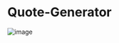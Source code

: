 # Quote-Generator

![image](https://user-images.githubusercontent.com/56475820/227593776-3387d693-3cac-4343-923f-cb04fc282119.png)
